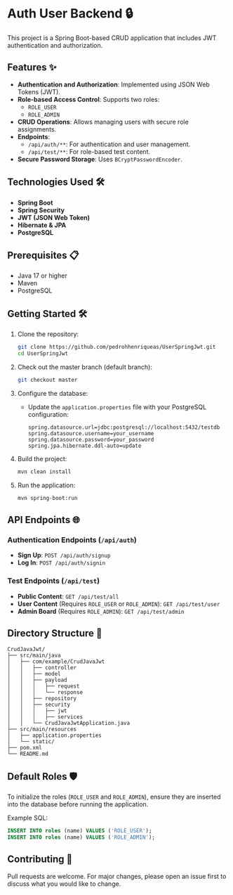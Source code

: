 # Auth User Backend 🔒

This project is a Spring Boot-based CRUD application that includes JWT authentication and authorization.

## Features ✨

- **Authentication and Authorization**: Implemented using JSON Web Tokens (JWT).
- **Role-based Access Control**: Supports two roles:
  - `ROLE_USER`
  - `ROLE_ADMIN`
- **CRUD Operations**: Allows managing users with secure role assignments.
- **Endpoints**:
  - `/api/auth/**`: For authentication and user management.
  - `/api/test/**`: For role-based test content.
- **Secure Password Storage**: Uses `BCryptPasswordEncoder`.

## Technologies Used 🛠️

- **Spring Boot**
- **Spring Security**
- **JWT (JSON Web Token)**
- **Hibernate & JPA**
- **PostgreSQL**

## Prerequisites 📋

- Java 17 or higher
- Maven
- PostgreSQL

## Getting Started 🛠️

1. Clone the repository:

   ```bash
   git clone https://github.com/pedrohhenriqueas/UserSpringJwt.git
   cd UserSpringJwt
   ```

2. Check out the master branch (default branch):

   ```bash
   git checkout master
   ```

3. Configure the database:

   - Update the `application.properties` file with your PostgreSQL configuration:

     ```properties
     spring.datasource.url=jdbc:postgresql://localhost:5432/testdb
     spring.datasource.username=your_username
     spring.datasource.password=your_password
     spring.jpa.hibernate.ddl-auto=update
     ```

4. Build the project:

   ```bash
   mvn clean install
   ```

5. Run the application:

   ```bash
   mvn spring-boot:run
   ```

## API Endpoints 🌐

### Authentication Endpoints (`/api/auth`)

- **Sign Up**: `POST /api/auth/signup`
- **Log In**: `POST /api/auth/signin`

### Test Endpoints (`/api/test`)

- **Public Content**: `GET /api/test/all`
- **User Content** (Requires `ROLE_USER` or `ROLE_ADMIN`): `GET /api/test/user`
- **Admin Board** (Requires `ROLE_ADMIN`): `GET /api/test/admin`

## Directory Structure 📂

```
CrudJavaJwt/
├── src/main/java
│   ├── com/example/CrudJavaJwt
│   │   ├── controller
│   │   ├── model
│   │   ├── payload
│   │   │   ├── request
│   │   │   └── response
│   │   ├── repository
│   │   ├── security
│   │   │   ├── jwt
│   │   │   ├── services
│   │   └── CrudJavaJwtApplication.java
├── src/main/resources
│   ├── application.properties
│   └── static/
├── pom.xml
└── README.md
```

## Default Roles 🛡️

To initialize the roles (`ROLE_USER` and `ROLE_ADMIN`), ensure they are inserted into the database before running the application.

Example SQL:

```sql
INSERT INTO roles (name) VALUES ('ROLE_USER');
INSERT INTO roles (name) VALUES ('ROLE_ADMIN');
```

## Contributing 🤝

Pull requests are welcome. For major changes, please open an issue first to discuss what you would like to change.

